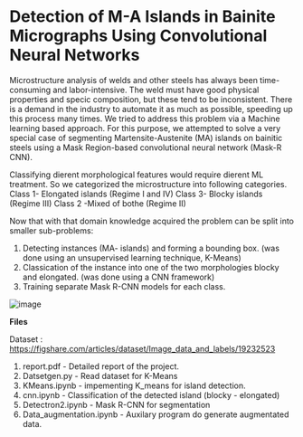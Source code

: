 # Detection of M-A Islands in Bainite Micrographs Using Convolutional Neural Networks

Microstructure analysis of welds and other steels has always been time-consuming and labor-intensive. The
weld must have good physical properties and specic composition, but these tend to be inconsistent. There is a
demand in the industry to automate it as much as possible, speeding up this process many times. We tried to
address this problem via a Machine learning based approach. For this purpose, we attempted to solve a very
special case of segmenting Martensite-Austenite (MA) islands on bainitic steels using a Mask Region-based
convolutional neural network (Mask-R CNN).

Classifying dierent morphological features would require dierent ML treatment. So we categorized the microstructure into following categories.
Class 1- Elongated islands (Regime I and IV)
Class 3- Blocky islands (Regime III)
Class 2 -Mixed of bothe (Regime II)

Now that with that domain knowledge acquired the problem can be split into smaller sub-problems:
1. Detecting instances (MA- islands) and forming a bounding box. (was done using an unsupervised learning technique, K-Means)
2. Classication of the instance into one of the two morphologies blocky and elongated. (was done using a CNN framework)
3. Training separate Mask R-CNN models for each class.

![image](https://github.com/user-attachments/assets/ba1c0693-9dc2-400f-b1d9-b20bbc0fc318)

**Files**

Dataset : https://figshare.com/articles/dataset/Image_data_and_labels/19232523 

1. report.pdf - Detailed report of the project.
2. Datsetgen.py - Read dataset for K-Means
3. KMeans.ipynb - impementing K_means for island detection.
4. cnn.ipynb - Classification of the detected island (blocky - elongated)
5. Detectron2.ipynb - Mask R-CNN for segmentation
6. Data_augmentation.ipynb - Auxilary program do generate augmentated data.


